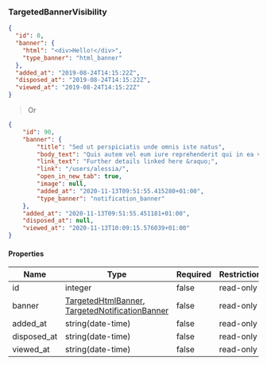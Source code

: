 <h3 id="tocS_TargetedBannerVisibility">TargetedBannerVisibility</h3>
<!-- backwards compatibility -->
<a id="schematargetedbannervisibility"></a>
<a id="schema_TargetedBannerVisibility"></a>
<a id="tocStargetedbannervisibility"></a>
<a id="tocstargetedbannervisibility"></a>

```json
{
  "id": 0,
  "banner": {
    "html": "<div>Hello!</div>",
    "type_banner": "html_banner"
  },
  "added_at": "2019-08-24T14:15:22Z",
  "disposed_at": "2019-08-24T14:15:22Z",
  "viewed_at": "2019-08-24T14:15:22Z"
}
```

> Or

```json
{
    "id": 90,
    "banner": {
        "title": "Sed ut perspiciatis unde omnis iste natus",
        "body_text": "Quis autem vel eum iure reprehenderit qui in ea voluptate velit esse quam nihil molestiae consequatur, vel illum qui dolorem eum fugiat quo voluptas nulla pariatur est hora nihi?",
        "link_text": "Further details linked here &raquo;",
        "link": "/users/alessia/",
        "open_in_new_tab": true,
        "image": null,
        "added_at": "2020-11-13T09:51:55.415280+01:00",
        "type_banner": "notification_banner"
    },
    "added_at": "2020-11-13T09:51:55.451181+01:00",
    "disposed_at": null,
    "viewed_at": "2020-11-13T10:09:15.576039+01:00"
}

```

#### Properties

|Name|Type|Required|Restrictions|Description|
|---|---|---|---|---|
|id|integer|false|read-only|none|
|banner|[TargetedHtmlBanner](#schematargetedhtmlbanner), [TargetedNotificationBanner](#schematargetednotificationbanner)|false|read-only|none|
|added_at|string(date-time)|false|read-only|none|
|disposed_at|string(date-time)|false|read-only|none|
|viewed_at|string(date-time)|false|read-only|none|
